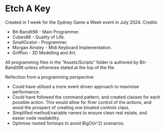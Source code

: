 # Etch A Key

Created in 1 week for the Sydney Game a Week event in July 2024.
Credits
- Bit-Bandit98 - Main Programmer. 
- Cubes86 - Quality of Life. 
- SmallOcelot - Programmer. 
- Morgan Ainsley - Midi Keyboard Implementation.
- Grifflon - 3D Modelling and Art. 

All programming files in the "Assets/Scripts" folder is authored by Bit-Bandit98 unless otherwise stated at the top of the file.

Reflection from a programming perspective
- Could have utilised a more event driven approach to maximise performance.
- Could have followed the command pattern, and created classes for each possible action. This would allow for finer control of the actions, and avoid the prospect of creating one bloated controls class.
- Simplified method/variable names to ensure clean real estate, and easier code readability.
- Optimise nested forloops to avoid BigO(n^2) scenarios. 
